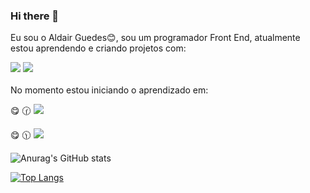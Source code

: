 ### Hi there 👋
 Eu sou o Aldair Guedes:blush:, sou um programador Front End, atualmente estou aprendendo e criando projetos com: 

<img src="https://img.shields.io/badge/HTML5-E34F26?style=for-the-badge&logo=html5&logoColor=white"/> 

<img src="https://img.shields.io/badge/CSS3-1572B6?style=for-the-badge&logo=css3&logoColor=white"/> 
<br> 
<br>
   No momento estou iniciando o aprendizado em:

  :yum: :clock130: <img src="https://img.shields.io/badge/JavaScript-F7DF1E?style=for-the-badge&logo=javascript&logoColor=blac"/>
  
   :yum:  :clock1130: <img src="https://img.shields.io/badge/React-20232A?style=for-the-badge&logo=react&logoColor=61DAF"/>
   

![Anurag's GitHub stats](https://github-readme-stats.vercel.app/api?username=Silvaguedes&show_icons=true&theme=transparent)   

[![Top Langs](https://github-readme-stats.vercel.app/api/top-langs/?username=Silvaguedes)](https://github.com/anuraghazra/github-readme-stats)











